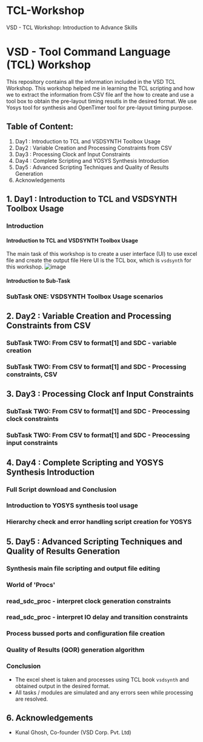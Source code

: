 # TCL-Workshop
VSD - TCL Workshop: Introduction to Advance Skills 
# VSD - Tool Command Language (TCL) Workshop 
This repository contains all the information included in the VSD TCL Workshop. This workshop helped me in learning the TCL scripting and how we to extract the information from CSV file anf the how to create and use a tool box to obtain the pre-layout timing resutls in the desired format. We use Yosys tool for synthesis and OpenTimer tool for pre-layout timing purpose.

## Table of Content:
 1. Day1 : Introduction to TCL and VSDSYNTH Toolbox Usage
 2. Day2 : Variable Creation and Processing Constraints from CSV
 3. Day3 : Processing Clock anf Input Constraints
 4. Day4 : Complete Scripting and YOSYS Synthesis Introduction
 5. Day5 : Advanced Scripting Techniques and Quality of Results Generation
 6. Acknowledgements


## 1. Day1 : Introduction to TCL and VSDSYNTH Toolbox Usage
### Introduction
#### Introduction to TCL and VSDSYNTH Toolbox Usage
 The main task of this workshop is to create a user interface (UI) to use excel file and create the output file 
 Here UI is the TCL box, which is `vsdsynth` for this workshop.
![image](https://github.com/user-attachments/assets/aea59c0f-7348-4d05-9f44-5e14ca9d5bd9)

#### Introduction to Sub-Task

### SubTask ONE: VSDSYNTH Toolbox Usage scenarios

## 2. Day2 : Variable Creation and Processing Constraints from CSV
### SubTask TWO: From CSV to format[1] and SDC - variable creation



### SubTask TWO: From CSV to format[1] and SDC - Processing constraints, CSV



## 3. Day3 : Processing Clock anf Input Constraints
### SubTask TWO: From CSV to format[1] and SDC - Preocessing clock constraints

### SubTask TWO: From CSV to format[1] and SDC - Preocessing input constraints

## 4. Day4 : Complete Scripting and YOSYS Synthesis Introduction
### Full Script download and Conclusion

### Introduction to YOSYS synthesis tool usage

### Hierarchy check and error handling script creation for YOSYS

## 5. Day5 : Advanced Scripting Techniques and Quality of Results Generation
### Synthesis main file scripting and output file editing

### World of 'Procs'

### read_sdc_proc - interpret clock generation constraints

### read_sdc_proc - interpret IO delay and transition constraints

### Process bussed ports and configuration file creation

### Quality of Results (QOR) generation algorithm

### Conclusion
 - The excel sheet is taken and processes using TCL book `vsdsynth` and obtained output in the desired format.
 - All tasks / modules are simulated and any errors seen while processing are resolved.
## 6. Acknowledgements
 - Kunal Ghosh, Co-founder (VSD Corp. Pvt. Ltd)
